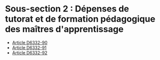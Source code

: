 # Sous-section 2 : Dépenses de tutorat et de formation pédagogique des maîtres d'apprentissage

* [Article D6332-90](./LEGIARTI000029643595.md)
* [Article D6332-91](./LEGIARTI000029643598.md)
* [Article D6332-92](./LEGIARTI000018522611.md)
